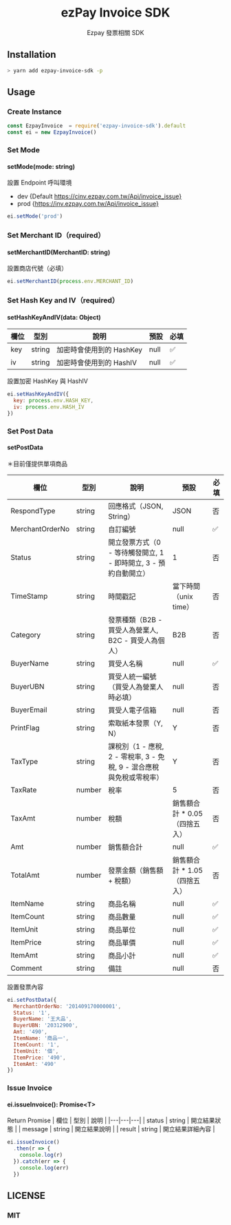 <div align="center">
<h1>ezPay Invoice SDK</h1>

<p>Ezpay 發票相關 SDK</p>
</div>

## Installation

```bash
> yarn add ezpay-invoice-sdk -p
```

## Usage

### Create Instance

```js
const EzpayInvoice  = require('ezpay-invoice-sdk').default
const ei = new EzpayInvoice()
```

### Set Mode

#### setMode(mode: string)

設置 Endpoint 呼叫環境

- dev {Default https://cinv.ezpay.com.tw/Api/invoice_issue}
- prod {https://inv.ezpay.com.tw/Api/invoice_issue}

```js
ei.setMode('prod')
```

### Set Merchant ID（required）

#### setMerchantID(MerchantID: string)

設置商店代號（必填）

```js
ei.setMerchantID(process.env.MERCHANT_ID)
```

### Set Hash Key and IV（required）

#### setHashKeyAndIV(data: Object)

| 欄位 | 型別 | 說明 | 預設 | 必填 |
|---|---|---|---|---|
| key | string | 加密時會使用到的 HashKey | null | ✅ |
| iv | string | 加密時會使用到的 HashIV | null | ✅ |

設置加密 HashKey 與 HashIV

```js
ei.setHashKeyAndIV({
  key: process.env.HASH_KEY,
  iv: process.env.HASH_IV
})
```

### Set Post Data

#### setPostData

＊目前僅提供單項商品

| 欄位 | 型別 | 說明 | 預設 | 必填 |
|---|---|---|---|---|
| RespondType | string | 回應格式（JSON, String）| JSON | 否 |
| MerchantOrderNo | string | 自訂編號 | null | ✅ |
| Status | string | 開立發票方式（0 - 等待觸發開立, 1 - 即時開立, 3 - 預約自動開立）| 1 | 否 |
| TimeStamp | string | 時間戳記 | 當下時間（unix time） | 否 |
| Category | string | 發票種類（B2B - 買受人為營業人, B2C - 買受人為個人）| B2B | 否 |
| BuyerName | string | 買受人名稱 | null | ✅ |
| BuyerUBN | string | 買受人統一編號（買受人為營業人時必填）| null | 否 |
| BuyerEmail | string | 買受人電子信箱 | null | 否 |
| PrintFlag | string | 索取紙本發票（Y, N）| Y | 否 |
| TaxType | string | 課稅別（1 - 應稅, 2 - 零稅率, 3 - 免稅, 9 - 混合應稅與免稅或零稅率）| Y | 否 |
| TaxRate | number | 稅率 | 5 | 否 |
| TaxAmt | number | 稅額 | 銷售額合計 * 0.05（四捨五入） | 否 |
| Amt | number | 銷售額合計 | null | ✅ |
| TotalAmt | number | 發票金額（銷售額 + 稅額）| 銷售額合計 * 1.05（四捨五入）| 否 |
| ItemName | string | 商品名稱 | null | ✅ |
| ItemCount | string | 商品數量 | null | ✅ |
| ItemUnit | string | 商品單位 | null | ✅ |
| ItemPrice | string | 商品單價 | null | ✅ |
| ItemAmt | string | 商品小計 | null | ✅ |
| Comment | string | 備註 | null | 否 |

設置發票內容

```js
ei.setPostData({
  MerchantOrderNo: '201409170000001',
  Status: '1',
  BuyerName: '王大品',
  BuyerUBN: '20312900',
  Amt: '490',
  ItemName: '商品一',
  ItemCount: '1',
  ItemUnit: '個',
  ItemPrice: '490',
  ItemAmt: '490'
})
```

### Issue Invoice

#### ei.issueInvoice(): Promise\<T\>

Return Promise
| 欄位 | 型別 | 說明 |
|---|---|---|
| status | string | 開立結果狀態 |
| message | string | 開立結果說明 |
| result | string | 開立結果詳細內容 |

```js
ei.issueInvoice()
  .then(r => {
    console.log(r)
  }).catch(err => {
    console.log(err)
  })
```

## LICENSE

### MIT